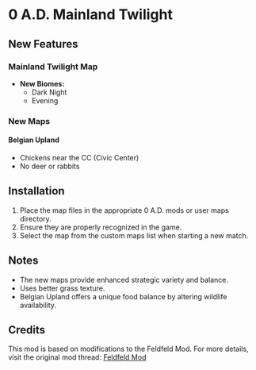 # 0 A.D. Mainland Twilight

## New Features

### Mainland Twilight Map
- **New Biomes:**
  - Dark Night
  - Evening

### New Maps
#### Belgian Upland
- Chickens near the CC (Civic Center)
- No deer or rabbits

## Installation
1. Place the map files in the appropriate 0 A.D. mods or user maps directory.
2. Ensure they are properly recognized in the game.
3. Select the map from the custom maps list when starting a new match.

## Notes
- The new maps provide enhanced strategic variety and balance.
- Uses better grass texture.
- Belgian Upland offers a unique food balance by altering wildlife availability.

## Credits
This mod is based on modifications to the Feldfeld Mod.
For more details, visit the original mod thread: [Feldfeld Mod](https://wildfiregames.com/forum/topic/53880-feldmap/)

